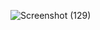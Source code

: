 ![Screenshot (129)](https://github.com/PatilN23/Email-And-Password-validation-/assets/146844731/410f354d-edef-4002-87f1-efaa633a6214)
